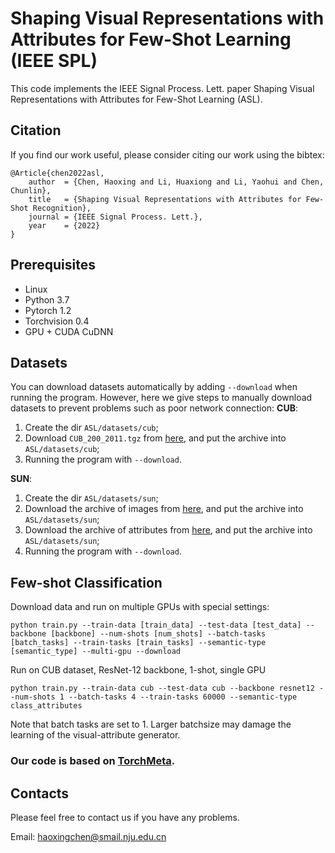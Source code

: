 # Shaping Visual Representations with Attributes for Few-Shot Learning (IEEE SPL)
This code implements the IEEE Signal Process. Lett. paper Shaping Visual Representations with Attributes for Few-Shot Learning (ASL).

## Citation
If you find our work useful, please consider citing our work using the bibtex:
```
@Article{chen2022asl,
	author  = {Chen, Haoxing and Li, Huaxiong and Li, Yaohui and Chen, Chunlin},
	title   = {Shaping Visual Representations with Attributes for Few-Shot Recognition},
	journal = {IEEE Signal Process. Lett.},
	year    = {2022}
}
```

## Prerequisites
* Linux
* Python 3.7
* Pytorch 1.2
* Torchvision 0.4
* GPU + CUDA CuDNN
## Datasets
You can download datasets automatically by adding `--download` when running the program. However, here we give steps to manually download datasets to prevent problems such as poor network connection:
**CUB**:

1. Create the dir `ASL/datasets/cub`;
2. Download `CUB_200_2011.tgz` from [here](https://drive.google.com/file/d/1hbzc_P1FuxMkcabkgn9ZKinBwW683j45/view), and put the archive into `ASL/datasets/cub`;
3. Running the program with `--download`.

**SUN**:

1. Create the dir `ASL/datasets/sun`;
2. Download the archive of images from [here](http://cs.brown.edu/~gmpatter/Attributes/SUNAttributeDB_Images.tar.gz), and put the archive into `ASL/datasets/sun`;
3. Download the archive of attributes from [here](http://cs.brown.edu/~gmpatter/Attributes/SUNAttributeDB.tar.gz), and put the archive into `ASL/datasets/sun`;
4. Running the program with `--download`.

## Few-shot Classification
Download data and run on multiple GPUs with special settings:

```
python train.py --train-data [train_data] --test-data [test_data] --backbone [backbone] --num-shots [num_shots] --batch-tasks [batch_tasks] --train-tasks [train_tasks] --semantic-type [semantic_type] --multi-gpu --download
```

Run on CUB dataset, ResNet-12 backbone, 1-shot, single GPU

```
python train.py --train-data cub --test-data cub --backbone resnet12 --num-shots 1 --batch-tasks 4 --train-tasks 60000 --semantic-type class_attributes
```

Note that batch tasks are set to 1. Larger batchsize may damage the learning of the visual-attribute generator.

### Our code is based on [TorchMeta](https://github.com/tristandeleu/pytorch-meta).

## Contacts
Please feel free to contact us if you have any problems.

Email: [haoxingchen@smail.nju.edu.cn](haoxingchen@smail.nju.edu.cn)

